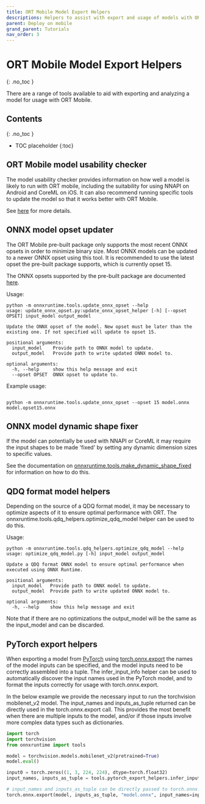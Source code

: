 ```yaml
---
title: ORT Mobile Model Export Helpers
descriptions: Helpers to assist with export and usage of models with ORT Mobile
parent: Deploy on mobile
grand_parent: Tutorials
nav_order: 3
---
```


# ORT Mobile Model Export Helpers
{: .no_toc }


There are a range of tools available to aid with exporting and analyzing a model for usage with ORT Mobile.

## Contents
{: .no_toc }

* TOC placeholder
{:toc}


## ORT Mobile model usability checker

The model usability checker provides information on how well a model is likely to run with ORT mobile, including the suitability for using NNAPI on Android and CoreML on iOS. It can also recommend running specific tools to update the model so that it works better with ORT Mobile.

See [here](./model-usability-checker.md) for more details.


## ONNX model opset updater

The ORT Mobile pre-built package only supports the most recent ONNX opsets in order to minimize binary size. Most ONNX models can be updated to a newer ONNX opset using this tool. It is recommended to use the latest opset the pre-built package supports, which is currently opset 15.

The ONNX opsets supported by the pre-built package are documented [here](../../../reference/operators/mobile_package_op_type_support_1.10.md).

Usage:

```
python -m onnxruntime.tools.update_onnx_opset --help
usage: update_onnx_opset.py:update_onnx_opset_helper [-h] [--opset OPSET] input_model output_model

Update the ONNX opset of the model. New opset must be later than the existing one. If not specified will update to opset 15.

positional arguments:
  input_model    Provide path to ONNX model to update.
  output_model   Provide path to write updated ONNX model to.

optional arguments:
  -h, --help     show this help message and exit
  --opset OPSET  ONNX opset to update to.
```

Example usage:

```

python -m onnxruntime.tools.update_onnx_opset --opset 15 model.onnx model.opset15.onnx

```


## ONNX model dynamic shape fixer

If the model can potentially be used with NNAPI or CoreML it may require the input shapes to be made 'fixed' by setting any dynamic dimension sizes to specific values. 

See the documentation on [onnxruntime.tools.make_dynamic_shape_fixed](./make-dynamic-shape-fixed.md) for information on how to do this.


## QDQ format model helpers

Depending on the source of a QDQ format model, it may be necessary to optimize aspects of it to ensure optimal performance with ORT. 
The onnxruntime.tools.qdq_helpers.optimize_qdq_model helper can be used to do this.

Usage:

```
python -m onnxruntime.tools.qdq_helpers.optimize_qdq_model --help
usage: optimize_qdq_model.py [-h] input_model output_model

Update a QDQ format ONNX model to ensure optimal performance when executed using ONNX Runtime.

positional arguments:
  input_model   Provide path to ONNX model to update.
  output_model  Provide path to write updated ONNX model to.

optional arguments:
  -h, --help    show this help message and exit
```

Note that if there are no optimizations the output_model will be the same as the input_model and can be discarded.


## PyTorch export helpers

When exporting a model from [PyTorch](https://pytorch.org/) using [torch.onnx.export](https://pytorch.org/docs/stable/onnx.html) the names of the model inputs can be specified, and the model inputs need to be correctly assembled into a tuple. The infer_input_info helper can be used to automatically discover the input names used in the PyTorch model, and to format the inputs correctly for usage with torch.onnx.export.

In the below example we provide the necessary input to run the torchvision mobilenet_v2 model. 
The input_names and inputs_as_tuple returned can be directly used in the torch.onnx.export call. 
This provides the most benefit when there are multiple inputs to the model, and/or if those inputs involve more complex data types such as dictionaries.


```python
import torch
import torchvision
from onnxruntime import tools

model = torchvision.models.mobilenet_v2(pretrained=True)
model.eval()

input0 = torch.zeros((1, 3, 224, 224), dtype=torch.float32)
input_names, inputs_as_tuple = tools.pytorch_export_helpers.infer_input_info(model, input0)

# input_names and inputs_as_tuple can be directly passed to torch.onnx.export
torch.onnx.export(model, inputs_as_tuple, "model.onnx", input_names=input_names, ...)
```
